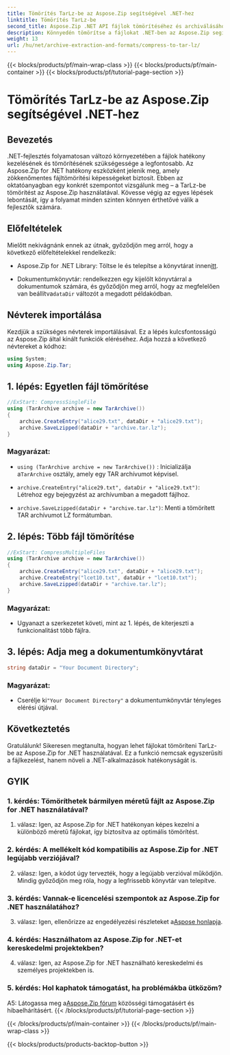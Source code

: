 ```yaml
---
title: Tömörítés TarLz-be az Aspose.Zip segítségével .NET-hez
linktitle: Tömörítés TarLz-be
second_title: Aspose.Zip .NET API fájlok tömörítéséhez és archiválásához
description: Könnyedén tömörítse a fájlokat .NET-ben az Aspose.Zip segítségével. Ismerje meg a TarLz archívumok létrehozását lépésről lépésre.
weight: 13
url: /hu/net/archive-extraction-and-formats/compress-to-tar-lz/
---
```


{{< blocks/products/pf/main-wrap-class >}}
{{< blocks/products/pf/main-container >}}
{{< blocks/products/pf/tutorial-page-section >}}

# Tömörítés TarLz-be az Aspose.Zip segítségével .NET-hez

## Bevezetés

.NET-fejlesztés folyamatosan változó környezetében a fájlok hatékony kezelésének és tömörítésének szükségessége a legfontosabb. Az Aspose.Zip for .NET hatékony eszközként jelenik meg, amely zökkenőmentes fájltömörítési képességeket biztosít. Ebben az oktatóanyagban egy konkrét szempontot vizsgálunk meg – a TarLz-be tömörítést az Aspose.Zip használatával. Kövesse végig az egyes lépések lebontását, így a folyamat minden szinten könnyen érthetővé válik a fejlesztők számára.

## Előfeltételek

Mielőtt nekivágnánk ennek az útnak, győződjön meg arról, hogy a következő előfeltételekkel rendelkezik:

-  Aspose.Zip for .NET Library: Töltse le és telepítse a könyvtárat innen[itt](https://releases.aspose.com/zip/net/).

-  Dokumentumkönyvtár: rendelkezzen egy kijelölt könyvtárral a dokumentumok számára, és győződjön meg arról, hogy az megfelelően van beállítva`dataDir` változót a megadott példakódban.

## Névterek importálása

Kezdjük a szükséges névterek importálásával. Ez a lépés kulcsfontosságú az Aspose.Zip által kínált funkciók eléréséhez. Adja hozzá a következő névtereket a kódhoz:

```csharp
using System;
using Aspose.Zip.Tar;
```

## 1. lépés: Egyetlen fájl tömörítése

```csharp
//ExStart: CompressSingleFile
using (TarArchive archive = new TarArchive())
{
    archive.CreateEntry("alice29.txt", dataDir + "alice29.txt");
    archive.SaveLzipped(dataDir + "archive.tar.lz");
}
```

### Magyarázat:

- `using (TarArchive archive = new TarArchive())` : Inicializálja a`TarArchive` osztály, amely egy TAR archívumot képvisel.

- `archive.CreateEntry("alice29.txt", dataDir + "alice29.txt")`: Létrehoz egy bejegyzést az archívumban a megadott fájlhoz.

- `archive.SaveLzipped(dataDir + "archive.tar.lz")`: Menti a tömörített TAR archívumot LZ formátumban.

## 2. lépés: Több fájl tömörítése

```csharp
//ExStart: CompressMultipleFiles
using (TarArchive archive = new TarArchive())
{
    archive.CreateEntry("alice29.txt", dataDir + "alice29.txt");
    archive.CreateEntry("lcet10.txt", dataDir + "lcet10.txt");
    archive.SaveLzipped(dataDir + "archive.tar.lz");
}
```

### Magyarázat:

- Ugyanazt a szerkezetet követi, mint az 1. lépés, de kiterjeszti a funkcionalitást több fájlra.

## 3. lépés: Adja meg a dokumentumkönyvtárat


```csharp
string dataDir = "Your Document Directory";
```

### Magyarázat:

-  Cserélje ki`"Your Document Directory"` a dokumentumkönyvtár tényleges elérési útjával.

## Következtetés

Gratulálunk! Sikeresen megtanulta, hogyan lehet fájlokat tömöríteni TarLz-be az Aspose.Zip for .NET használatával. Ez a funkció nemcsak egyszerűsíti a fájlkezelést, hanem növeli a .NET-alkalmazások hatékonyságát is.

## GYIK

### 1. kérdés: Tömöríthetek bármilyen méretű fájlt az Aspose.Zip for .NET használatával?

1. válasz: Igen, az Aspose.Zip for .NET hatékonyan képes kezelni a különböző méretű fájlokat, így biztosítva az optimális tömörítést.

### 2. kérdés: A mellékelt kód kompatibilis az Aspose.Zip for .NET legújabb verziójával?

2. válasz: Igen, a kódot úgy tervezték, hogy a legújabb verzióval működjön. Mindig győződjön meg róla, hogy a legfrissebb könyvtár van telepítve.

### 3. kérdés: Vannak-e licencelési szempontok az Aspose.Zip for .NET használatához?

 3. válasz: Igen, ellenőrizze az engedélyezési részleteket a[Aspose honlapja](https://purchase.aspose.com/buy).

### 4. kérdés: Használhatom az Aspose.Zip for .NET-et kereskedelmi projektekben?

4. válasz: Igen, az Aspose.Zip for .NET használható kereskedelmi és személyes projektekben is.

### 5. kérdés: Hol kaphatok támogatást, ha problémákba ütközöm?

 A5: Látogassa meg a[Aspose.Zip fórum](https://forum.aspose.com/c/zip/37) közösségi támogatásért és hibaelhárításért.
{{< /blocks/products/pf/tutorial-page-section >}}

{{< /blocks/products/pf/main-container >}}
{{< /blocks/products/pf/main-wrap-class >}}

{{< blocks/products/products-backtop-button >}}
